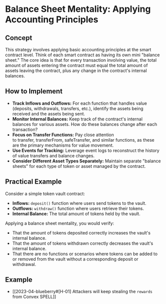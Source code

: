 # Balance Sheet Mentality: Applying Accounting Principles

## Concept
This strategy involves applying basic accounting principles at the smart contract level. Think of each smart contract as having its own mini "balance sheet." The core idea is that for every transaction involving value, the total amount of assets entering the contract must equal the total amount of assets leaving the contract, plus any change in the contract's internal balances.

## How to Implement

- **Track Inflows and Outflows:** For each function that handles value (deposits, withdrawals, transfers, etc.), identify the assets being received and the assets being sent.
- **Monitor Internal Balances:** Keep track of the contract's internal balances for various assets. How do these balances change after each transaction?
- **Focus on Transfer Functions:** Pay close attention to transfer, transferFrom, safeTransfer, and similar functions, as these are the primary mechanisms for value movement.
- **Use Events for Tracking:** Leverage event logs to reconstruct the history of value transfers and balance changes.
- **Consider Different Asset Types Separately:** Maintain separate "balance sheets" for each type of token or asset managed by the contract.

## Practical Example

Consider a simple token vault contract:

- **Inflows:** `deposit()` function where users send tokens to the vault.
- **Outflows:** `withdraw()` function where users retrieve their tokens.
- **Internal Balance:** The total amount of tokens held by the vault.

Applying a balance sheet mentality, you would verify:

- That the amount of tokens deposited correctly increases the vault's internal balance.
- That the amount of tokens withdrawn correctly decreases the vault's internal balance.
- That there are no functions or scenarios where tokens can be added to or removed from the vault without a corresponding deposit or withdrawal.

## Example
- [[2023-04-blueberry#[H-01] Attackers will keep stealing the `rewards` from Convex SPELL]]
